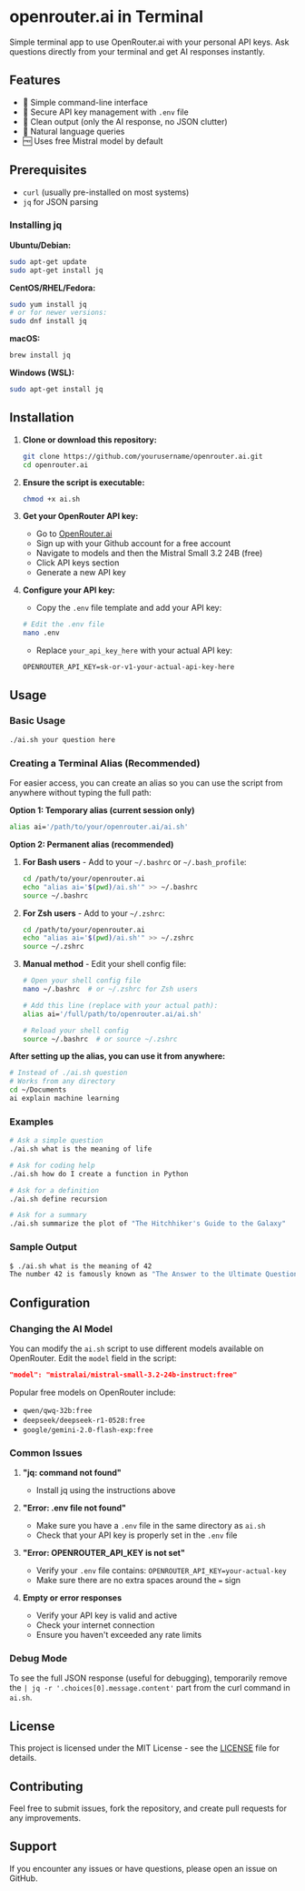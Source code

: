 # openrouter.ai in Terminal

Simple terminal app to use OpenRouter.ai with your personal API keys. Ask questions directly from your terminal and get AI responses instantly.

## Features

- 🚀 Simple command-line interface
- 🔑 Secure API key management with `.env` file
- 🎯 Clean output (only the AI response, no JSON clutter)
- 💬 Natural language queries
- 🆓 Uses free Mistral model by default

## Prerequisites

- `curl` (usually pre-installed on most systems)
- `jq` for JSON parsing

### Installing jq

**Ubuntu/Debian:**
```bash
sudo apt-get update
sudo apt-get install jq
```

**CentOS/RHEL/Fedora:**
```bash
sudo yum install jq
# or for newer versions:
sudo dnf install jq
```

**macOS:**
```bash
brew install jq
```

**Windows (WSL):**
```bash
sudo apt-get install jq
```

## Installation

1. **Clone or download this repository:**
   ```bash
   git clone https://github.com/yourusername/openrouter.ai.git
   cd openrouter.ai
   ```

2. **Ensure the script is executable:**
   ```bash
   chmod +x ai.sh
   ```

3. **Get your OpenRouter API key:**
   - Go to [OpenRouter.ai](https://openrouter.ai/)
   - Sign up with your Github account for a free account
   - Navigate to models and then the Mistral Small 3.2 24B (free) 
   - Click API keys section
   - Generate a new API key

4. **Configure your API key:**
   - Copy the `.env` file template and add your API key:
   ```bash
   # Edit the .env file
   nano .env
   ```
   - Replace `your_api_key_here` with your actual API key:
   ```
   OPENROUTER_API_KEY=sk-or-v1-your-actual-api-key-here
   ```

## Usage

### Basic Usage

```bash
./ai.sh your question here
```

### Creating a Terminal Alias (Recommended)

For easier access, you can create an alias so you can use the script from anywhere without typing the full path:

**Option 1: Temporary alias (current session only)**
```bash
alias ai='/path/to/your/openrouter.ai/ai.sh'
```

**Option 2: Permanent alias (recommended)**

1. **For Bash users** - Add to your `~/.bashrc` or `~/.bash_profile`:
   ```bash
   cd /path/to/your/openrouter.ai
   echo "alias ai='$(pwd)/ai.sh'" >> ~/.bashrc
   source ~/.bashrc
   ```

2. **For Zsh users** - Add to your `~/.zshrc`:
   ```bash
   cd /path/to/your/openrouter.ai
   echo "alias ai='$(pwd)/ai.sh'" >> ~/.zshrc
   source ~/.zshrc
   ```

3. **Manual method** - Edit your shell config file:
   ```bash
   # Open your shell config file
   nano ~/.bashrc  # or ~/.zshrc for Zsh users
   
   # Add this line (replace with your actual path):
   alias ai='/full/path/to/openrouter.ai/ai.sh'
   
   # Reload your shell config
   source ~/.bashrc  # or source ~/.zshrc
   ```

**After setting up the alias, you can use it from anywhere:**
```bash
# Instead of ./ai.sh question
# Works from any directory
cd ~/Documents
ai explain machine learning
```

### Examples

```bash
# Ask a simple question
./ai.sh what is the meaning of life

# Ask for coding help
./ai.sh how do I create a function in Python

# Ask for a definition
./ai.sh define recursion

# Ask for a summary
./ai.sh summarize the plot of "The Hitchhiker's Guide to the Galaxy"
```

### Sample Output

```bash
$ ./ai.sh what is the meaning of 42
The number 42 is famously known as "The Answer to the Ultimate Question of Life, the Universe, and Everything" from Douglas Adams' science fiction series "The Hitchhiker's Guide to the Galaxy."
```

## Configuration

### Changing the AI Model

You can modify the `ai.sh` script to use different models available on OpenRouter. Edit the `model` field in the script:

```json
"model": "mistralai/mistral-small-3.2-24b-instruct:free"
```

Popular free models on OpenRouter include:
- `qwen/qwq-32b:free`
- `deepseek/deepseek-r1-0528:free`
- `google/gemini-2.0-flash-exp:free`

### Common Issues

1. **"jq: command not found"**
   - Install jq using the instructions above

2. **"Error: .env file not found"**
   - Make sure you have a `.env` file in the same directory as `ai.sh`
   - Check that your API key is properly set in the `.env` file

3. **"Error: OPENROUTER_API_KEY is not set"**
   - Verify your `.env` file contains: `OPENROUTER_API_KEY=your-actual-key`
   - Make sure there are no extra spaces around the `=` sign

4. **Empty or error responses**
   - Verify your API key is valid and active
   - Check your internet connection
   - Ensure you haven't exceeded any rate limits

### Debug Mode

To see the full JSON response (useful for debugging), temporarily remove the `| jq -r '.choices[0].message.content'` part from the curl command in `ai.sh`.

## License

This project is licensed under the MIT License - see the [LICENSE](LICENSE) file for details.

## Contributing

Feel free to submit issues, fork the repository, and create pull requests for any improvements.

## Support

If you encounter any issues or have questions, please open an issue on GitHub.
